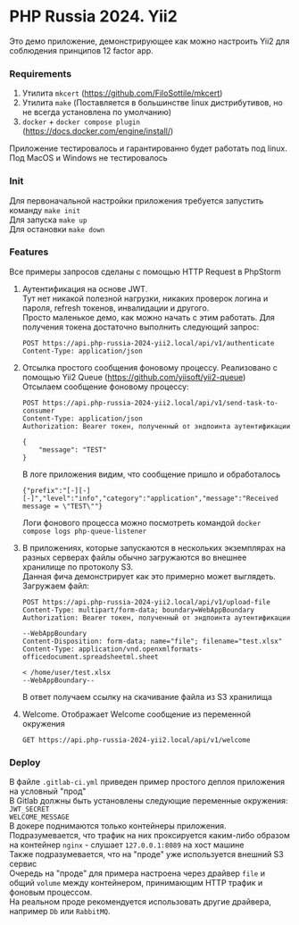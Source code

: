 # PHP Russia 2024. Yii2

Это демо приложение, демонстрирующее как можно настроить Yii2 для соблюдения принципов 12 factor app.

### Requirements

1. Утилита `mkcert` (https://github.com/FiloSottile/mkcert)
2. Утилита `make` (Поставляется в большинстве linux дистрибутивов, но не всегда установлена по умолчанию)
3. `docker` + `docker compose plugin` (https://docs.docker.com/engine/install/)

Приложение тестировалось и гарантированно будет работать под linux. Под MacOS и Windows не тестировалось

### Init

Для первоначальной настройки приложения требуется запустить команду `make init`  
Для запуска `make up`  
Для остановки `make down`

### Features

Все примеры запросов сделаны с помощью HTTP Request в PhpStorm

1. Аутентификация на основе JWT.   
   Тут нет никакой полезной нагрузки, никаких проверок логина и пароля, refresh токенов, инвалидации и другого.  
   Просто маленькое демо, как можно начать с этим работать.
   Для получения токена достаточно выполнить следующий запрос:
   ```
   POST https://api.php-russia-2024-yii2.local/api/v1/authenticate
   Content-Type: application/json
   ```

2. Отсылка простого сообщения фоновому процессу. Реализовано с помощью Yii2 Queue (https://github.com/yiisoft/yii2-queue)  
   Отсылаем сообщение фоновому процессу:
   ```
   POST https://api.php-russia-2024-yii2.local/api/v1/send-task-to-consumer
   Content-Type: application/json
   Authorization: Bearer токен, полученный от эндпоинта аутентификации

   {
       "message": "TEST"
   }
   ```

   В логе приложения видим, что сообщение пришло и обработалось

   ```
   {"prefix":"[-][-][-]","level":"info","category":"application","message":"Received message = \"TEST\""}
   ```

   Логи фонового процесса можно посмотреть командой `docker compose logs php-queue-listener`


3. В приложениях, которые запускаются в нескольких экземплярах на разных серверах файлы обычно загружаются во внешнее хранилище по протоколу S3.    
   Данная фича демонстрирует как это примерно может выглядеть.  
   Загружаем файл:
   ```
   POST https://api.php-russia-2024-yii2.local/api/v1/upload-file
   Content-Type: multipart/form-data; boundary=WebAppBoundary
   Authorization: Bearer токен, полученный от эндпоинта аутентификации

   --WebAppBoundary
   Content-Disposition: form-data; name="file"; filename="test.xlsx"
   Content-Type: application/vnd.openxmlformats-officedocument.spreadsheetml.sheet

   < /home/user/test.xlsx
   --WebAppBoundary--
   ```

   В ответ получаем ссылку на скачивание файла из S3 хранилища

4. Welcome. Отображает Welcome сообщение из переменной окружения

   ```
   GET https://api.php-russia-2024-yii2.local/api/v1/welcome
   ```

### Deploy

В файле `.gitlab-ci.yml` приведен пример простого деплоя приложения на условный "прод"  
В Gitlab должны быть установлены следующие переменные окружения:  
`JWT_SECRET`  
`WELCOME_MESSAGE`  
В докере поднимаются только контейнеры приложения. Подразумевается, что трафик на них проксируется каким-либо образом на контейнер `nginx` - слушает `127.0.0.1:8089` на хост машине  
Также подразумевается, что на "проде" уже используется внешний S3 сервис  
Очередь на "проде" для примера настроена через драйвер `file` и общий `volume` между контейнером, принимающим HTTP трафик и фоновым процессом.  
На реальном проде рекомендуется использовать другие драйвера, например `Db` или `RabbitMQ`. 

